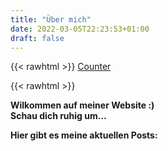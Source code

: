 ```yaml
---
title: "Über mich"
date: 2022-03-05T22:23:53+01:00
draft: false
---
```

{{< rawhtml >}}
 <a href='http://www.freevisitorcounters.com' style="border: 0; width: 128px; height: 128px" >Counter</a> <script type='text/javascript' src='https://www.freevisitorcounters.com/auth.php?id=0b8cebbb3029377cefa40ee1694179d14db1fc80'></script>
<script type="text/javascript" src="https://www.freevisitorcounters.com/en/home/counter/1023098/t/3"></script>


{{< rawhtml >}}

**Wilkommen auf meiner Website :)**  
**Schau dich ruhig um...**  

**Hier gibt es meine aktuellen Posts:**  

